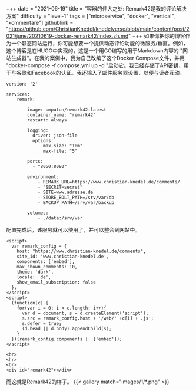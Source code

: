 +++
date = "2021-06-19"
title = "容器的伟大之处: Remark42是我的评论解决方案"
difficulty = "level-1"
tags = ["microservice", "docker", "vertical", "kommentare"]
githublink = "https://github.com/ChristianKnedel/knedelverse/blob/main/content/post/2021/june/20210619-docker-remark42/index.zh.md"
+++
如果你把你的博客作为一个静态网站运行，你可能想要一个提供动态评论功能的微服务/垂直。例如，这个博客是在HUGO中实现的，这是一个用GO编写的用于Markdown内容的 "网站生成器"。在我的案例中，我为自己改编了这个Docker Compose文件，并用 "docker-compose -f compose.yml up -d "启动它。我已经存储了API密钥，用于与谷歌和Facebook的认证。我还输入了邮件服务器设置，以便与读者互动。
```
version: '2'

services:
    remark:

        image: umputun/remark42:latest
        container_name: "remark42"
        restart: always

        logging:
          driver: json-file
          options:
              max-size: "10m"
              max-file: "5"

        ports:
          - "8050:8080"   

        environment:
            - REMARK_URL=https://www.christian-knedel.de/comments/ 
            - "SECRET=secret"          
            - SITE=www.adresse.de 
            - STORE_BOLT_PATH=/srv/var/db
            - BACKUP_PATH=/srv/var/backup

        volumes:
            - ./data:/srv/var

```
配置完成后，该服务就可以使用了，并可以整合到网站中。
```
<script>
  var remark_config = {
    host: "https://www.christian-knedel.de/comments", 
    site_id: 'www.christian-knedel.de',
    components: ['embed'], 
    max_shown_comments: 10,
    theme: 'dark',
    locale: 'de',
    show_email_subscription: false
  };
</script>
<script>
  (function(c) {
    for(var i = 0; i < c.length; i++){
      var d = document, s = d.createElement('script');
      s.src = remark_config.host + '/web/' +c[i] +'.js';
      s.defer = true;
      (d.head || d.body).appendChild(s);
    }
  })(remark_config.components || ['embed']);
</script>

<br>
<hr>
<br>
<div id="remark42"></div>

```
而这就是Remark42的样子。
{{< gallery match="images/1/*.png" >}}
